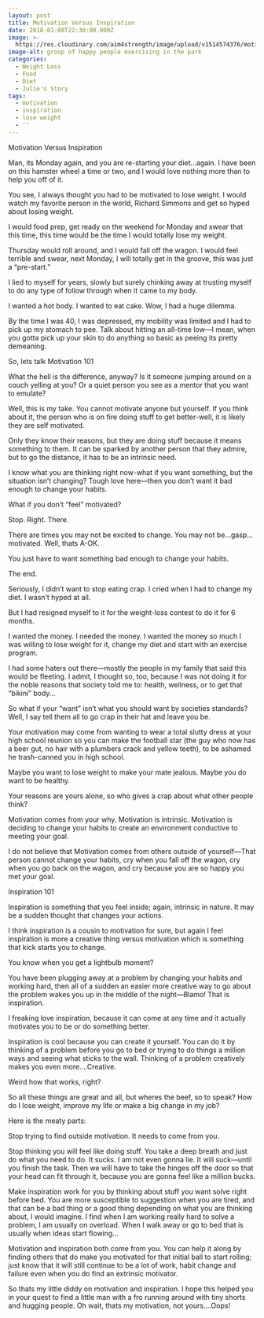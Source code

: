 ```yaml
---
layout: post
title: Motivation Versus Inspiration
date: 2018-01-08T22:30:00.000Z
image: >-
  https://res.cloudinary.com/aim4strength/image/upload/v1514574376/motivation-exercise.jpg
image-alt: group of happy people exercising in the park
categories:
  - Weight Loss
  - Food
  - Diet
  - Julie's Story
tags:
  - motivation
  - inspiration
  - lose weight
  - ''
---
```

Motivation Versus Inspiration

Man, its Monday again, and you are re-starting your diet…again.  I have been on this hamster wheel a time or two, and I would love nothing more than to help you off of it.

You see, I always thought you had to be motivated to lose weight.  I would watch my favorite person in the world, Richard Simmons and get so hyped about losing weight. 

 I would food prep, get ready on the weekend for Monday and swear that this time, this time would be the time I would totally lose my weight.  

Thursday would roll around, and I would fall off the wagon.  I would feel terrible and swear, next Monday, I will totally get in the groove, this was just a “pre-start.”

I lied to myself for years, slowly but surely chinking away at trusting myself to do any type of follow through when it came to my body.  

I wanted a hot body.  I wanted to eat cake.  Wow, I had a huge dilemma.  

By the time I was 40, I was depressed, my mobility was limited and I had to pick up my stomach to pee.  Talk about hitting an all-time low—I mean, when you gotta pick up your skin to do anything so basic as peeing its pretty demeaning.  

So, lets talk Motivation 101

What the hell is the difference, anyway?  Is it someone jumping around on a couch yelling at you? Or a quiet person you see as a mentor that you want to emulate?

Well, this is my take.  You cannot motivate anyone but yourself.  If you think about it, the person who is on fire doing stuff to get better-well, it is likely they are self motivated.  

Only they know their reasons, but they are doing stuff because it means something to them. It can be sparked by another person that they admire, but to go the distance, it has to be an intrinsic need.

I know what you are thinking right now-what if you want something, but the situation isn’t changing?  Tough love here—then you don’t want it bad enough to change your habits.  

What if you don’t “feel” motivated?  

Stop. Right. There.  

There are times you may not be excited to change.  You may not be…gasp…motivated.  Well, thats A-OK.  

You just have to want something bad enough to change your habits. 

The end.  

Seriously, I didn’t want to stop eating crap.  I cried when I had to change my diet.  I wasn’t hyped at all. 

But I had resigned myself to it for the weight-loss contest to do it for 6 months. 

I wanted the money.  I needed the money. I wanted the money so much I was willing to lose weight for it, change my diet and start with an exercise program.

 I had some haters out there—mostly the people in my family that said this would be fleeting.  I admit, I thought so, too, because I was not doing it for the noble reasons that society told me to: health, wellness, or to get that “bikini” body…

So what if your “want” isn’t what you should want by societies standards?  Well, I say tell them all to go crap in their hat and leave you be.  

Your motivation may come from wanting to wear a total slutty dress at your high school reunion so you can make the football star (the guy who now has a beer gut, no hair with a plumbers crack and yellow teeth), to be ashamed he trash-canned you in high school.  

Maybe you want to lose weight to make your mate jealous.  Maybe you do want to be healthy. 

Your reasons are yours alone, so who gives a crap about what other people think?

Motivation comes from your why.  Motivation is intrinsic.  Motivation is deciding to change your habits to create an environment conductive to meeting your goal.  

I do not believe that Motivation comes from others outside of yourself—That person cannot change your habits, cry when you fall off the wagon, cry when you go back on the wagon, and cry because you are so happy you met your goal.

Inspiration 101

Inspiration is something that you feel inside; again, intrinsic in nature.  It may be a sudden thought that changes your actions.  

I think inspiration is a cousin to motivation for sure, but again I feel inspiration is more a creative thing versus motivation which is something that kick starts you to change.  

You know when you get a lightbulb moment? 

You have been plugging away at a problem by changing your habits and working hard, then all of a sudden an easier more creative way to go about the problem wakes you up in the middle of the night—Blamo! That is inspiration. 

I freaking love inspiration, because it can come at any time and it actually motivates you to be or do something better.  

Inspiration is cool because you can create it yourself. You can do it by thinking of a problem before you go to bed or trying to do things a million ways and seeing what sticks to the wall.  Thinking of a problem creatively makes you even more….Creative.  

Weird how that works, right?

So all these things are great and all, but wheres the beef, so to speak?  How do I lose weight, improve my life or make a big change in my job?

Here is the meaty parts:

 Stop trying to find outside motivation. It needs to come from you.  

Stop thinking you will feel like doing stuff.  You take a deep breath and just do what you need to do.  It sucks.  I am not even gonna lie.  It will suck—until you finish the task.  Then we will have to take the hinges off the door so that your head can fit through it, because you are gonna feel like a million bucks.

Make inspiration work for you by thinking about stuff you want solve right before bed. You are more susceptible to suggestion when you are tired, and that can be a bad thing or a good thing depending on what you are thinking about, I would imagine.  I find when I am working really hard to solve a problem, I am usually on overload.  When I walk away or go to bed that is usually when ideas start flowing…

Motivation and inspiration both come from you.  You can help it along by finding others that do make you motivated for that initial ball to start rolling; just know that it will still continue to be a lot of work, habit change and failure even when you do find an extrinsic motivator.  

So thats my little diddy on motivation and inspiration.  I hope this helped you in your quest to find a little man with a fro running around with tiny shorts and hugging people.  Oh wait, thats my motivation, not yours….Oops!
